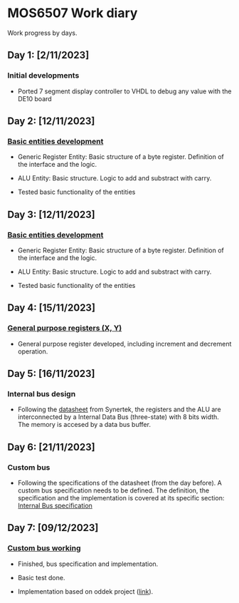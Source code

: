 
# MOS6507 Work diary
<link rel="stylesheet" type="text/css" href="/css/style.css">

Work progress by days.

## Day 1: [2/11/2023]

### Initial developments

- Ported 7 segment display controller to VHDL to debug any value with the DE10 board

## Day 2: [12/11/2023] 

### [Basic entities development](https://github.com/DiscreteVic/MOS6507-HDL-core/commit/d83a69c1b86c59c84be04b4f2dcdceae930be168)

- Generic Register Entity: Basic structure of a byte register.
Definition of the interface and the logic.

- ALU Entity: Basic structure.
Logic to add and substract with carry.

- Tested basic functionality of the entities

## Day 3: [12/11/2023] 

### [Basic entities development](https://github.com/DiscreteVic/MOS6507-HDL-core/commit/d83a69c1b86c59c84be04b4f2dcdceae930be168)

- Generic Register Entity: Basic structure of a byte register.
Definition of the interface and the logic.

- ALU Entity: Basic structure.
Logic to add and substract with carry.

- Tested basic functionality of the entities

## Day 4: [15/11/2023] 

### [General purpose registers (X, Y)](https://github.com/DiscreteVic/MOS6507-HDL-core/commit/3189cbc793c9d3d3e3154dc78ca9088a504627e1)

- General purpose register developed, including increment and decrement operation.

## Day 5: [16/11/2023] 


### Internal bus design

- Following the [datasheet](https://www.princeton.edu/~mae412/HANDOUTS/Datasheets/6502.pdf) from Synertek, the registers and the ALU are interconnected by a Internal Data Bus (three-state) with 8 bits width. The memory is accesed by a data bus buffer.

## Day 6: [21/11/2023] 


### Custom bus

- Following the specifications of the datasheet (from the day before). A custom bus specification needs to be defined. The definition, the specification and the implementation is covered at its specific section: [Internal Bus specification](/MOS6507_core/BusSpec/)

## Day 7: [09/12/2023] 


### [Custom bus working](https://github.com/DiscreteVic/MOS6507-HDL-core/commit/3fe91ebb7985b82792e4cc67b4a8d8c0d8692621)

- Finished, bus specification and implementation.

- Basic test done. 

- Implementation based on oddek project ([link](https://github.com/oddek/8-bit-Computer/tree/master)).

